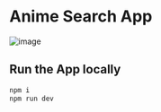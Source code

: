 # Anime Search App

![image](https://github.com/user-attachments/assets/d4d65b11-00d6-452d-b6b2-69ff6106bcdb)


## Run the App locally


```js
npm i 
npm run dev
```

